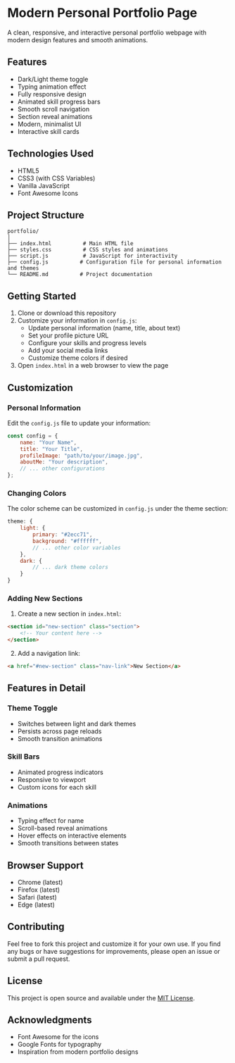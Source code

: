 # Modern Personal Portfolio Page

A clean, responsive, and interactive personal portfolio webpage with modern design features and smooth animations.

## Features

- Dark/Light theme toggle
- Typing animation effect
- Fully responsive design
- Animated skill progress bars
- Smooth scroll navigation
- Section reveal animations
- Modern, minimalist UI
- Interactive skill cards

## Technologies Used

- HTML5
- CSS3 (with CSS Variables)
- Vanilla JavaScript
- Font Awesome Icons

## Project Structure

```
portfolio/
│
├── index.html          # Main HTML file
├── styles.css          # CSS styles and animations
├── script.js           # JavaScript for interactivity
├── config.js          # Configuration file for personal information and themes
└── README.md          # Project documentation
```

## Getting Started

1. Clone or download this repository
2. Customize your information in `config.js`:
   - Update personal information (name, title, about text)
   - Set your profile picture URL
   - Configure your skills and progress levels
   - Add your social media links
   - Customize theme colors if desired
3. Open `index.html` in a web browser to view the page

## Customization

### Personal Information
Edit the `config.js` file to update your information:

```javascript
const config = {
    name: "Your Name",
    title: "Your Title",
    profileImage: "path/to/your/image.jpg",
    aboutMe: "Your description",
    // ... other configurations
};
```

### Changing Colors

The color scheme can be customized in `config.js` under the theme section:

```javascript
theme: {
    light: {
        primary: "#2ecc71",
        background: "#ffffff",
        // ... other color variables
    },
    dark: {
        // ... dark theme colors
    }
}
```

### Adding New Sections

1. Create a new section in `index.html`:
```html
<section id="new-section" class="section">
    <!-- Your content here -->
</section>
```

2. Add a navigation link:
```html
<a href="#new-section" class="nav-link">New Section</a>
```

## Features in Detail

### Theme Toggle
- Switches between light and dark themes
- Persists across page reloads
- Smooth transition animations

### Skill Bars
- Animated progress indicators
- Responsive to viewport
- Custom icons for each skill

### Animations
- Typing effect for name
- Scroll-based reveal animations
- Hover effects on interactive elements
- Smooth transitions between states

## Browser Support

- Chrome (latest)
- Firefox (latest)
- Safari (latest)
- Edge (latest)

## Contributing

Feel free to fork this project and customize it for your own use. If you find any bugs or have suggestions for improvements, please open an issue or submit a pull request.

## License

This project is open source and available under the [MIT License](https://opensource.org/licenses/MIT).

## Acknowledgments

- Font Awesome for the icons
- Google Fonts for typography
- Inspiration from modern portfolio designs
